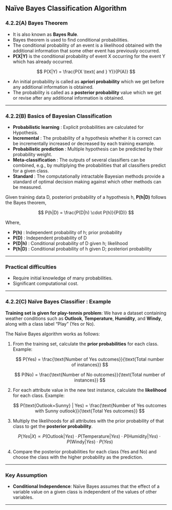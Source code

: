 ## **Naïve Bayes Classification Algorithm**

### **4.2.2(A) Bayes Theorem**

- It is also known as **Bayes Rule**.
- Bayes theorem is used to find conditional probabilities.
- The conditional probability of an event is a likelihood obtained with the additional information that some other event has previously occurred.
- **P(X|Y)** is the conditional probability of event X occurring for the event Y which has already occurred.

$$
P(X|Y) = \frac{P(X \text{ and } Y)}{P(A)}
$$

- An initial probability is called as **apriori probability** which we get before any additional information is obtained.
- The probability is called as a **posterior probability** value which we get or revise after any additional information is obtained.

---

### **4.2.2(B) Basics of Bayesian Classification**

- **Probabilistic learning** : Explicit probabilities are calculated for Hypothesis.
- **Incremental** : The probability of a hypothesis whether it is correct can be incrementally increased or decreased by each training example.
- **Probabilistic prediction** : Multiple hypothesis can be predicted by their probability weight.
- **Meta-classification** : The outputs of several classifiers can be combined, e.g., by multiplying the probabilities that all classifiers predict for a given class.
- **Standard** : The computationally intractable Bayesian methods provide a standard of optimal decision making against which other methods can be measured.

Given training data D, posteriori probability of a hypothesis h, **P(h|D)** follows the Bayes theorem,

$$
P(h|D) = \frac{P(D|h) \cdot P(h)}{P(D)}
$$

Where,

- **P(h)** : Independent probability of h; prior probability
- **P(D)** : Independent probability of D
- **P(D|h)** : Conditional probability of D given h; likelihood
- **P(h|D)** : Conditional probability of h given D; posteriori probability

---

### **Practical difficulties**

- Require initial knowledge of many probabilities.
- Significant computational cost.

---

### **4.2.2(C) Naïve Bayes Classifier : Example**

**Training set is given for play-tennis problem**:
We have a dataset containing weather conditions such as **Outlook**, **Temperature**, **Humidity**, and **Windy**, along with a class label “Play” (Yes or No).

The Naïve Bayes algorithm works as follows:

1. From the training set, calculate the **prior probabilities** for each class.
   Example:

   $$
   P(Yes) = \frac{\text{Number of Yes outcomes}}{\text{Total number of instances}}
   $$

   $$
   P(No) = \frac{\text{Number of No outcomes}}{\text{Total number of instances}}
   $$

2. For each attribute value in the new test instance, calculate the **likelihood** for each class.
   Example:

   $$
   P(\text{Outlook=Sunny} | Yes) = \frac{\text{Number of Yes outcomes with Sunny outlook}}{\text{Total Yes outcomes}}
   $$

3. Multiply the likelihoods for all attributes with the prior probability of that class to get the **posterior probability**.

   $$
   P(Yes|X) \propto P(\text{Outlook} | Yes) \cdot P(\text{Temperature} | Yes) \cdot P(\text{Humidity} | Yes) \cdot P(\text{Windy} | Yes) \cdot P(Yes)
   $$

4. Compare the posterior probabilities for each class (Yes and No) and choose the class with the higher probability as the prediction.

---

### **Key Assumption**

- **Conditional Independence**: Naïve Bayes assumes that the effect of a variable value on a given class is independent of the values of other variables.

---
